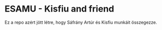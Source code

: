 # ESAMU - Kisfiu and friend

Ez a repo azért jött létre, hogy Sáfrány Artúr és Kisfiu munkáit összegezze.


 
